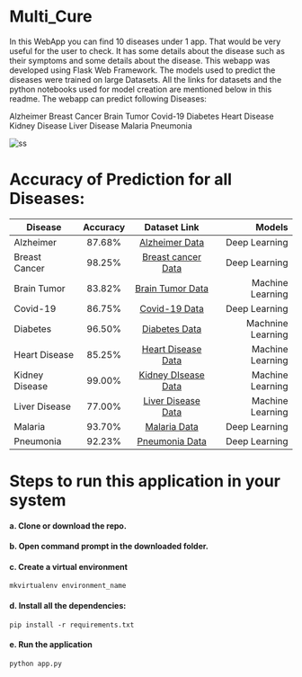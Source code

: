# Multi_Cure
In this WebApp you can find 10 diseases under 1 app. That would be very useful for the user to check. It has some details about the disease such as their symptoms and some details about the disease.
This webapp was developed using Flask Web Framework. The models used to predict the diseases were trained on large Datasets. All the links for datasets and the python notebooks used for model creation are mentioned below in this readme. The webapp can predict following Diseases:

Alzheimer
Breast Cancer
Brain Tumor
Covid-19
Diabetes 
Heart Disease
Kidney Disease
Liver Disease
Malaria
Pneumonia



![ss](https://user-images.githubusercontent.com/67755812/217238738-f28f759c-934a-4da7-9729-8306f66952b3.png)




# Accuracy of Prediction for all Diseases:


| Disease        | Accuracy      | Dataset Link                                                                                             | Models          |
| -------------  |:-------------:| :-------------------------------------------------------------------------------------------------------: | --------------: |
|  Alzheimer     | 87.68%        | [Alzheimer Data](https://www.kaggle.com/datasets/tourist55/alzheimers-dataset-4-class-of-images)         | Deep Learning| 
| Breast Cancer  | 98.25%        | [Breast cancer Data](https://www.kaggle.com/datasets/uciml/breast-cancer-wisconsin-data)                 | Deep Learning   |
| Brain Tumor    | 83.82%        | [Brain Tumor Data](https://www.kaggle.com/datasets/navoneel/brain-mri-images-for-brain-tumor-detection)  | Machine Learning|
| Covid-19       | 86.75%        | [Covid-19 Data](https://www.kaggle.com/datasets/plameneduardo/sarscov2-ctscan-dataset)                   | Deep Learning     |
| Diabetes       | 96.50%         | [Diabetes Data](https://www.kaggle.com/datasets/uciml/pima-indians-diabetes-database)                    | Machnine Learning|
| Heart Disease  | 85.25%        | [Heart Disease Data](https://www.kaggle.com/datasets/rishidamarla/heart-disease-prediction)              | Machine Learning |
| Kidney Disease | 99.00%        | [Kidney DIsease Data](https://www.kaggle.com/datasets/mansoordaku/ckdisease)                             | Machine Learning |
| Liver Disease  | 77.00%        | [Liver Disease Data](https://www.kaggle.com/datasets/uciml/indian-liver-patient-records)                 | Machine Learning |
| Malaria        | 93.70%        | [Malaria Data](https://www.kaggle.com/datasets/iarunava/cell-images-for-detecting-malaria)               | Deep Learning|
| Pneumonia      | 92.23%        | [Pneumonia Data](https://www.kaggle.com/datasets/paultimothymooney/chest-xray-pneumonia)                | Deep Learning|



# Steps to run this application in your system

#### a. Clone or download the repo.
#### b. Open command prompt in the downloaded folder.
#### c. Create a virtual environment
   `mkvirtualenv environment_name`
#### d. Install all the dependencies:
`pip install -r requirements.txt`
#### e. Run the application
`python app.py`
